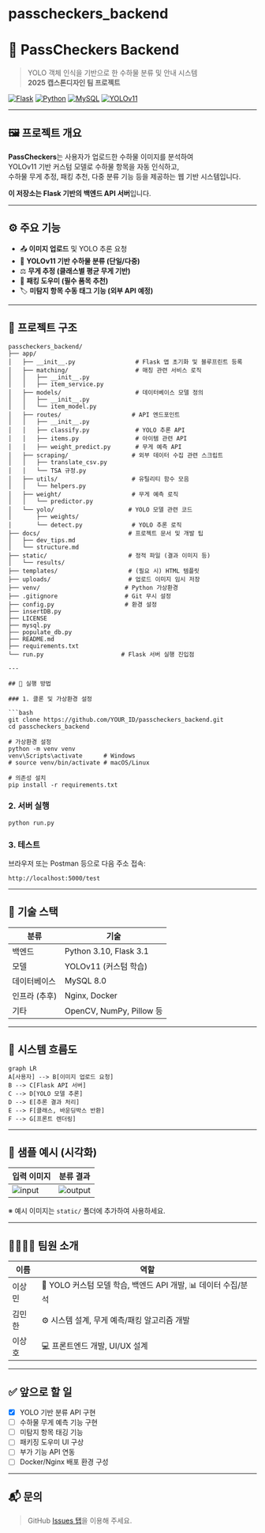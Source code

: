 # passcheckers_backend
# 🧳 PassCheckers Backend

> YOLO 객체 인식을 기반으로 한 수하물 분류 및 안내 시스템  
> **2025 캡스톤디자인 팀 프로젝트**

[![Flask](https://img.shields.io/badge/Flask-3.1.0-blue?logo=flask)](https://pypi.org/project/Flask/)
[![Python](https://img.shields.io/badge/Python-3.10-blue?logo=python)](https://www.python.org/downloads/release/python-31011/)
[![MySQL](https://img.shields.io/badge/MySQL-8.0.35-orange?logo=mysql)](https://dev.mysql.com/)
[![YOLOv11](https://img.shields.io/badge/YOLO-v11-green?logo=github)](https://github.com/WongKinYiu/yolov11)

---

## 🖼️ 프로젝트 개요

**PassCheckers**는 사용자가 업로드한 수하물 이미지를 분석하여  
YOLOv11 기반 커스텀 모델로 수하물 항목을 자동 인식하고,  
수하물 무게 추정, 패킹 추천, 다중 분류 기능 등을 제공하는 웹 기반 시스템입니다.

**이 저장소는 Flask 기반의 백엔드 API 서버**입니다.

---

## ⚙️ 주요 기능

- 📤 **이미지 업로드** 및 YOLO 추론 요청
- 🧠 **YOLOv11 기반 수하물 분류 (단일/다중)**
- ⚖️ **무게 추정 (클래스별 평균 무게 기반)**
- 🧳 **패킹 도우미 (필수 품목 추천)**
- 🏷️ **미탐지 항목 수동 태그 기능 (외부 API 예정)**

---

## 📁 프로젝트 구조

```plaintext
passcheckers_backend/
├── app/
│   ├── __init__.py                 # Flask 앱 초기화 및 블루프린트 등록
│   ├── matching/                   # 매칭 관련 서비스 로직
│   │   ├── __init__.py
│   │   ├── item_service.py
│   ├── models/                     # 데이터베이스 모델 정의
│   │   ├── __init__.py
│   │   └── item_model.py
│   ├── routes/                    # API 엔드포인트
│   │   ├── __init__.py
│   │   ├── classify.py             # YOLO 추론 API
│   │   ├── items.py                # 아이템 관련 API
│   │   ├── weight_predict.py       # 무게 예측 API
│   ├── scraping/                  # 외부 데이터 수집 관련 스크립트
│   │   ├── translate_csv.py
│   │   └── TSA 규정.py
│   ├── utils/                     # 유틸리티 함수 모음
│   │   └── helpers.py
│   ├── weight/                    # 무게 예측 로직
│   │   └── predictor.py
│   └── yolo/                     # YOLO 모델 관련 코드
│       ├── weights/              
│       └── detect.py              # YOLO 추론 로직
├── docs/                         # 프로젝트 문서 및 개발 팁
│   ├── dev_tips.md
│   └── structure.md
├── static/                       # 정적 파일 (결과 이미지 등)
│   └── results/
├── templates/                    # (필요 시) HTML 템플릿
├── uploads/                      # 업로드 이미지 임시 저장
├── venv/                        # Python 가상환경
├── .gitignore                   # Git 무시 설정
├── config.py                    # 환경 설정
├── insertDB.py                  
├── LICENSE                     
├── mysql.py                     
├── populate_db.py              
├── README.md                   
├── requirements.txt            
└── run.py                      # Flask 서버 실행 진입점

---

## 🧪 실행 방법

### 1. 클론 및 가상환경 설정

```bash
git clone https://github.com/YOUR_ID/passcheckers_backend.git
cd passcheckers_backend

# 가상환경 설정
python -m venv venv
venv\Scripts\activate      # Windows
# source venv/bin/activate # macOS/Linux

# 의존성 설치
pip install -r requirements.txt
```

### 2. 서버 실행

```bash
python run.py
```

### 3. 테스트

브라우저 또는 Postman 등으로 다음 주소 접속:

```
http://localhost:5000/test
```

---

## 🔧 기술 스택

| 분류 | 기술 |
|------|------|
| 백엔드 | Python 3.10, Flask 3.1 |
| 모델 | YOLOv11 (커스텀 학습) |
| 데이터베이스 | MySQL 8.0 |
| 인프라 (추후) | Nginx, Docker |
| 기타 | OpenCV, NumPy, Pillow 등 |

---

## 🧭 시스템 흐름도

```mermaid
graph LR
A[사용자] --> B[이미지 업로드 요청]
B --> C[Flask API 서버]
C --> D[YOLO 모델 추론]
D --> E[추론 결과 처리]
E --> F[클래스, 바운딩박스 반환]
F --> G[프론트 렌더링]
```

---

## 📸 샘플 예시 (시각화)

| 입력 이미지 | 분류 결과 |
|-------------|------------|
| ![input](static/sample_input.jpg) | ![output](static/sample_output.jpg) |

※ 예시 이미지는 `static/` 폴더에 추가하여 사용하세요.

---

## 👨‍👩‍👧‍👦 팀원 소개

| 이름 | 역할 |
|------|------|
| 이상민 | 🧠 YOLO 커스텀 모델 학습, 백엔드 API 개발, 📊 데이터 수집/분석 |
| 김민한 | ⚙️ 시스템 설계, 무게 예측/패킹 알고리즘 개발 |
| 이상호 | 💻 프론트엔드 개발, UI/UX 설계 |

---

## ✅ 앞으로 할 일

- [x] YOLO 기반 분류 API 구현
- [ ] 수하물 무게 예측 기능 구현
- [ ] 미탐지 항목 태깅 기능
- [ ] 패키징 도우미 UI 구상
- [ ] 부가 기능 API 연동
- [ ] Docker/Nginx 배포 환경 구성

---

## 📬 문의

> GitHub [Issues 탭](https://github.com/YOUR_ID/passcheckers_backend/issues)을 이용해 주세요.

